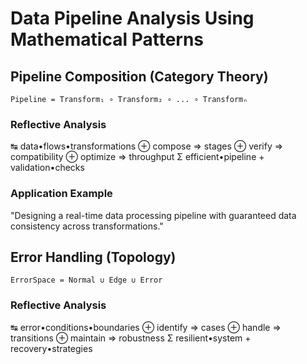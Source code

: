 # Data Pipeline Analysis Using Mathematical Patterns

## Pipeline Composition (Category Theory)
`Pipeline = Transform₁ ∘ Transform₂ ∘ ... ∘ Transformₙ`

### Reflective Analysis
↹ data•flows•transformations
⊕ compose => stages
⊕ verify => compatibility
⊕ optimize => throughput
Σ efficient•pipeline + validation•checks

### Application Example
"Designing a real-time data processing pipeline with guaranteed data consistency across transformations."

## Error Handling (Topology)
`ErrorSpace = Normal ∪ Edge ∪ Error`

### Reflective Analysis
↹ error•conditions•boundaries
⊕ identify => cases
⊕ handle => transitions
⊕ maintain => robustness
Σ resilient•system + recovery•strategies
